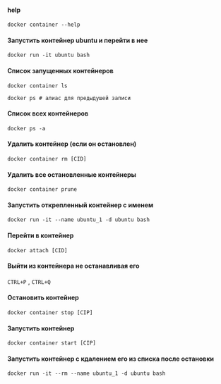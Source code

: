 #### help
```docker container --help```

#### Запустить контейнер ubuntu и перейти в нее
```docker run -it ubuntu bash```

#### Список запущенных контейнеров
```docker container ls```

```docker ps # алиас для предыдушей записи```

#### Список всех контейнеров
```docker ps -a```

#### Удалить контейнер (если он остановлен)
```docker container rm [CID]```

#### Удалить все остановленные контейнеры
```docker container prune```

#### Запустить открепленный контейнер с именем
```docker run -it --name ubuntu_1 -d ubuntu bash```

#### Перейти в контейнер
```docker attach [CID]```

#### Выйти из контейнера не останавливая его
```CTRL+P``` , ```CTRL+Q```

#### Остановить контейнер
```docker container stop [CIP]```

#### Запустить контейнер
```docker container start [CIP]```

#### Запустить контейнер с кдалением его из списка после остановки
```docker run -it --rm --name ubuntu_1 -d ubuntu bash```